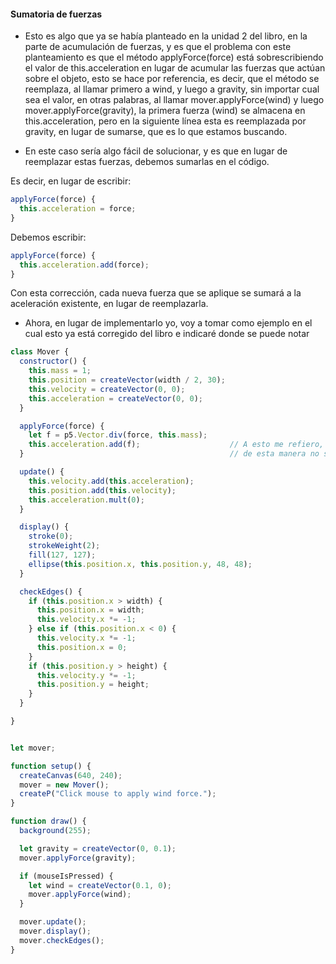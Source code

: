 #### Sumatoria de fuerzas

- Esto es algo que ya se había planteado en la unidad 2 del libro, en la parte de acumulación de fuerzas, y es que el problema con este planteamiento es que el método
applyForce(force) está sobrescribiendo el valor de this.acceleration en lugar de acumular las fuerzas que actúan sobre el objeto, esto se hace por referencia, es decir, que el método se reemplaza, al llamar primero a wind,
y luego a gravity, sin importar cual sea el valor, en otras palabras, al llamar mover.applyForce(wind) y luego mover.applyForce(gravity), la primera fuerza (wind) se almacena en this.acceleration, 
pero en la siguiente línea esta es reemplazada por gravity, en lugar de sumarse, que es lo que estamos buscando.

- En este caso sería algo fácil de solucionar, y es que en lugar de reemplazar estas fuerzas, debemos sumarlas en el código.

Es decir, en lugar de escribir:

```js
applyForce(force) {
  this.acceleration = force;
}
```

Debemos escribir:

```js
applyForce(force) {
  this.acceleration.add(force);
}
```

Con esta corrección, cada nueva fuerza que se aplique se sumará a la aceleración existente, en lugar de reemplazarla.

- Ahora, en lugar de implementarlo yo, voy a tomar como ejemplo en el cual esto ya está corregido del libro e indicaré donde se puede notar

```js
class Mover {
  constructor() {
    this.mass = 1;
    this.position = createVector(width / 2, 30);
    this.velocity = createVector(0, 0);
    this.acceleration = createVector(0, 0);
  }

  applyForce(force) {
    let f = p5.Vector.div(force, this.mass);
    this.acceleration.add(f);                    // A esto me refiero, en lugar de reemplazarse la fuerza, se suma, 
  }                                              // de esta manera no sólo queda el viento, sino también la gravedad

  update() {
    this.velocity.add(this.acceleration);
    this.position.add(this.velocity);
    this.acceleration.mult(0);
  }

  display() {
    stroke(0);
    strokeWeight(2);
    fill(127, 127);
    ellipse(this.position.x, this.position.y, 48, 48);
  }

  checkEdges() {
    if (this.position.x > width) {
      this.position.x = width;
      this.velocity.x *= -1;
    } else if (this.position.x < 0) {
      this.velocity.x *= -1;
      this.position.x = 0;
    }
    if (this.position.y > height) {
      this.velocity.y *= -1;
      this.position.y = height;
    }
  }

}


let mover;

function setup() {
  createCanvas(640, 240);
  mover = new Mover();
  createP("Click mouse to apply wind force.");
}

function draw() {
  background(255);

  let gravity = createVector(0, 0.1);
  mover.applyForce(gravity);

  if (mouseIsPressed) {
    let wind = createVector(0.1, 0);
    mover.applyForce(wind);
  }

  mover.update();
  mover.display();
  mover.checkEdges();
}
```
